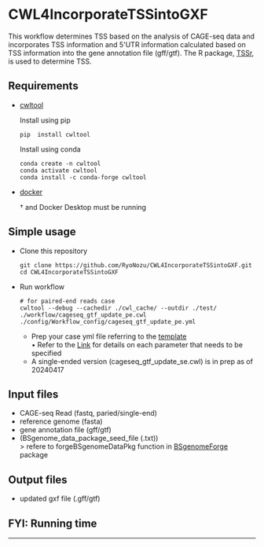 # CWL4IncorporateTSSintoGXF

This workflow determines TSS based on the analysis of CAGE-seq data and incorporates TSS information and 5'UTR information calculated based on TSS information into the gene annotation file (gff/gtf). The R package, [TSSr](https://github.com/Linlab-slu/TSSr), is used to determine TSS.  

## Requirements

- [cwltool](https://github.com/common-workflow-language/cwltool)  

    Install using pip  
    ```
    pip  install cwltool  
    ```

    Install using conda  
    ```
    conda create -n cwltool  
    conda activate cwltool  
    conda install -c conda-forge cwltool 
    ``` 

- [docker](https://www.docker.com/)  

    † and Docker Desktop must be running  

## Simple usage  

- Clone this repository  

    ```
    git clone https://github.com/RyoNozu/CWL4IncorporateTSSintoGXF.git
    cd CWL4IncorporateTSSintoGXF
    ```

- Run workflow  

    ```
    # for paired-end reads case
    cwltool --debug --cachedir ./cwl_cache/ --outdir ./test/ ./workflow/cageseq_gtf_update_pe.cwl ./config/Workflow_config/cageseq_gtf_update_pe.yml
    ```
    - Prep your case yml file referring to the [template](https://github.com/RyoNozu/CWL4IncorporateTSSintoGXF/blob/main/config/Workflow_config/cageseq_gtf_update_pe.yml)  
        • Refer to the [Link](https://view.commonwl.org/workflows/github.com/RyoNozu/CWL4IncorporateTSSintoGXF/blob/main/workflow/cageseq_gtf_update_pe.cwl) for details on each parameter that needs to be specified  
    - A single-ended version (cageseq_gtf_update_se.cwl) is in prep as of 20240417  

## Input files  

- CAGE-seq Read (fastq, paried/single-end)  
- reference genome (fasta)  
- gene annotation file (gff/gtf)  
- (BSgenome_data_package_seed_file (.txt))  
        > refere to forgeBSgenomeDataPkg function in [BSgenomeForge](https://bioconductor.org/packages/release/bioc/html/BSgenomeForge.html) package  

## Output files  

- updated gxf file (.gff/gtf)  

## FYI: Running time

***
